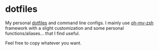 # dotfiles
My personal [dotfiles](https://www.quora.com/What-are-dotfiles) and command line configs.
I mainly use [oh-my-zsh](https://github.com/robbyrussell/oh-my-zsh) framework with a slight customization and some personal functions/aliases... that I find useful.

Feel free to copy whatever you want.
